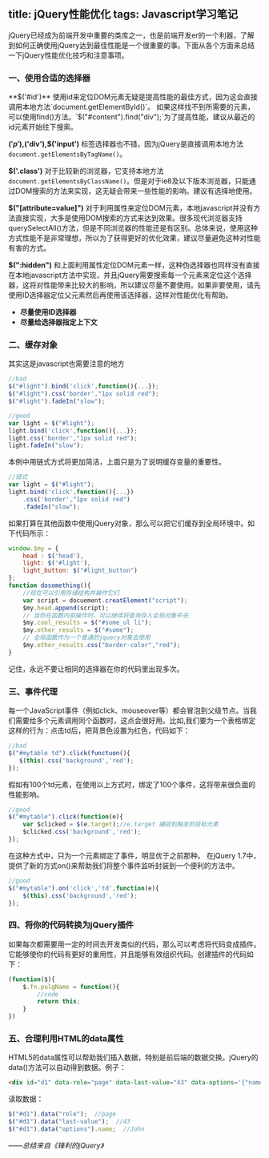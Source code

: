 title: jQuery性能优化
tags: Javascript学习笔记
---
jQuery已经成为前端开发中重要的类库之一，也是前端开发er的一个利器，了解到如何正确使用jQuery达到最佳性能是一个很重要的事。下面从各个方面来总结一下jQuery性能优化技巧和注意事项。
<!-- more -->
### 一、使用合适的选择器
**$('#id')**
使用id来定位DOM元素无疑是提高性能的最佳方式，因为这会直接调用本地方法`document.getElementById()`。
如果这样找不到所需要的元素，可以使用find()方法。`$("#content").find("div");`为了提高性能，建议从最近的id元素开始往下搜索。

**$('p'),$('div'),$('input')**
标签选择器也不错，因为jQuery是直接调用本地方法`document.getElementsByTagName()`。

**$('.class')**
对于比较新的浏览器，它支持本地方法`document.getElementsByClassName()`。但是对于ie8及以下版本浏览器，只能通过DOM搜索的方法来实现，这无疑会带来一些性能的影响。建议有选择地使用。

**$("[attribute=value]")**
对于利用属性来定位DOM元素，本地javascript并没有方法直接实现，大多是使用DOM搜索的方式来达到效果。很多现代浏览器支持querySelectAll()方法，但是不同浏览器的性能还是有区别。总体来说，使用这种方式性能不是非常理想，所以为了获得更好的优化效果，建议尽量避免这种对性能有害的方式。

**$(":hidden")**
和上面利用属性定位DOM元素一样，这种伪选择器也同样没有直接在本地javascript方法中实现，并且jQuery需要搜索每一个元素来定位这个选择器，这将对性能带来比较大的影响，所以建议尽量不要使用。如果非要使用，请先使用ID选择器定位父元素然后再使用该选择器，这样对性能优化有帮助。

- **尽量使用ID选择器**
- **尽量给选择器指定上下文**

### 二、缓存对象
其实这是javascript也需要注意的地方
```javascript
//bad
$("#light").bind('click',function(){...});
$("#light").css('border',"1px solid red");
$("#light").fadeIn("slow");

//good
var light = $("#light");
light.bind('click',function(){...});
light.css('border',"1px solid red");
light.fadeIn("slow");
```
本例中用链式方式将更加简洁，上面只是为了说明缓存变量的重要性。
```javascript
//链式
var light = $("#light");
light.bind('click',function(){...})
    .css('border',"1px solid red")
    .fadeIn("slow");
```
如果打算在其他函数中使用jQuery对象，那么可以把它们缓存到全局环境中。如下代码所示：
```javascript
window.$my = {
    head : $('head'),
    light: $('#light'),
    light_button: $("#light_button")
};
function dosomething(){
    //现在可以引用存储结构并操作它们
    var script = docuement.creatElement("script");
    $my.head.append(script);
    // 当你在函数内部操作时，可以继续将查询存入全局对象中去
    $my.cool_results = $("#some_ul li");
    $my.other_results = $("#some");
    // 全局函数作为一个普通的jquery对象去使用
    $my.other_results.css("border-color","red");
}
```
记住，永远不要让相同的选择器在你的代码里出现多次。

### 三、事件代理
每一个JavaScript事件（例如click、mouseover等）都会冒泡到父级节点。当我们需要给多个元素调用同个函数时，这点会很好用。比如,我们要为一个表格绑定这样的行为：点击td后，把背景色设置为红色，代码如下：
```javascript
//bad
$("#mytable td").click(functuon(){
   $(this).css('background','red');
});
```
假如有100个td元素，在使用以上方式时，绑定了100个事件，这将带来很负面的性能影响。
```javascript
//good
$("#mytable").click(function(e){
    var $clicked = $(e.target);//e.target 捕捉到触发的目标元素
    $clicked.css('background','red');
});
```
在这种方式中，只为一个元素绑定了事件，明显优于之前那种。
在jQuery 1.7中，提供了新的方式on()来帮助我们将整个事件监听封装到一个便利的方法中。
```javascript
//good
$("#mytable").on('click','td',function(e){
    $(this).css('background','red');
});
```

### 四、将你的代码转换为jQuery插件
如果每次都需要用一定的时间去开发类似的代码，那么可以考虑将代码变成插件。它能够使你的代码有更好的重用性，并且能够有效组织代码。创建插件的代码如下：
```javascript
(function($){
    $.fn.pulgName = function(){
        //code
        return this;
    }
})
```
### 五、合理利用HTML的data属性
HTML5的data属性可以帮助我们插入数据，特别是前后端的数据交换。jQuery的data()方法可以自动得到数据。例子：
```html
<div id="d1" data-role="page" data-last-value="43" data-options='{"name":"John"}'></div>
```
读取数据：
```javascript
$("#d1").data("role");  //page
$("#d1").data("last-value");  //43
$("#d1").data("options").name;  //John
```

*——总结来自《锋利的jQuery》*
